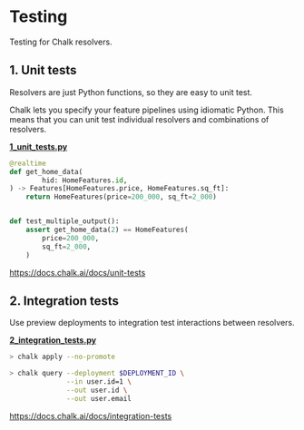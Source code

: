 # Testing
Testing for Chalk resolvers.

## 1. Unit tests
Resolvers are just Python functions, so they are easy to unit test.

Chalk lets you specify your feature pipelines using
idiomatic Python. This means that you can unit test
individual resolvers and combinations of resolvers.

**[1_unit_tests.py](1_unit_tests.py)**

```python
@realtime
def get_home_data(
        hid: HomeFeatures.id,
) -> Features[HomeFeatures.price, HomeFeatures.sq_ft]:
    return HomeFeatures(price=200_000, sq_ft=2_000)


def test_multiple_output():
    assert get_home_data(2) == HomeFeatures(
        price=200_000,
        sq_ft=2_000,
    )
```
https://docs.chalk.ai/docs/unit-tests

## 2. Integration tests
Use preview deployments to integration test interactions
between resolvers.

**[2_integration_tests.py](2_integration_tests.py)**

```bash
> chalk apply --no-promote
```

```bash
> chalk query --deployment $DEPLOYMENT_ID \
              --in user.id=1 \
              --out user.id \
              --out user.email
```
https://docs.chalk.ai/docs/integration-tests
